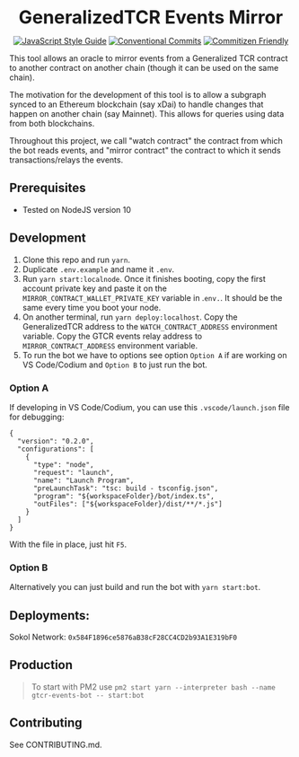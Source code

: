 <p align="center">
  <b style="font-size: 32px;">GeneralizedTCR Events Mirror</b>
</p>

<p align="center">
  <a href="https://standardjs.com"><img src="https://img.shields.io/badge/code_style-standard-brightgreen.svg" alt="JavaScript Style Guide"></a>
  <a href="https://conventionalcommits.org"><img src="https://img.shields.io/badge/Conventional%20Commits-1.0.0-yellow.svg" alt="Conventional Commits"></a>
  <a href="http://commitizen.github.io/cz-cli/"><img src="https://img.shields.io/badge/commitizen-friendly-brightgreen.svg" alt="Commitizen Friendly"></a>
</p>

This tool allows an oracle to mirror events from a Generalized TCR contract to another contract on another chain (though it can be used on the same chain).

The motivation for the development of this tool is to allow a subgraph synced to an Ethereum blockchain (say xDai) to handle changes that happen on another chain (say Mainnet). This allows for queries using data from both blockchains.

Throughout this project, we call "watch contract" the contract from which the bot reads events, and "mirror contract" the contract to which it sends transactions/relays the events.

## Prerequisites

- Tested on NodeJS version 10

## Development

1.  Clone this repo and run `yarn`.
2.  Duplicate `.env.example` and name it `.env`.
3.  Run `yarn start:localnode`. Once it finishes booting, copy the first account private key and paste it on the `MIRROR_CONTRACT_WALLET_PRIVATE_KEY` variable in .`env.`. It should be the same every time you boot your node.
4.  On another terminal, run `yarn deploy:localhost`. Copy the GeneralizedTCR address to the `WATCH_CONTRACT_ADDRESS` environment variable. Copy the GTCR events relay address to `MIRROR_CONTRACT_ADDRESS` environment variable.
5.  To run the bot we have to options see option `Option A` if are working on VS Code/Codium and `Option B` to just run the bot.

### Option A

If developing in VS Code/Codium, you can use this `.vscode/launch.json` file for debugging:

```
{
  "version": "0.2.0",
  "configurations": [
    {
      "type": "node",
      "request": "launch",
      "name": "Launch Program",
      "preLaunchTask": "tsc: build - tsconfig.json",
      "program": "${workspaceFolder}/bot/index.ts",
      "outFiles": ["${workspaceFolder}/dist/**/*.js"]
    }
  ]
}
```

With the file in place, just hit `F5`.

### Option B

Alternatively you can just build and run the bot with `yarn start:bot`.

## Deployments:

Sokol Network: `0x584F1896ce5876aB38cF28CC4CD2b93A1E319bF0`

## Production

> To start with PM2 use `pm2 start yarn --interpreter bash --name gtcr-events-bot -- start:bot`

## Contributing

See CONTRIBUTING.md.